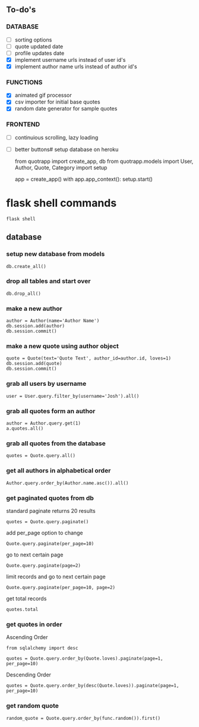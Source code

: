 ## To-do's

### DATABASE

- [ ] sorting options
- [ ] quote updated date
- [ ] profile updates date
- [x] implement username urls instead of user id's
- [x] implement author name urls instead of author id's

### FUNCTIONS

- [x] animated gif processor
- [x] csv importer for initial base quotes
- [x] random date generator for sample quotes

### FRONTEND

- [ ] continuious scrolling, lazy loading
- [ ] better buttons# setup database on heroku

    from quotrapp import create_app, db
    from quotrapp.models import User, Author, Quote, Category
    import setup

    app = create_app()
    with app.app_context():
        setup.start()

# flask shell commands

    flask shell

## database

### setup new database from models
    db.create_all()

### drop all tables and start over
    db.drop_all()

### make a new author
    author = Author(name='Author Name')
    db.session.add(author)
    db.session.commit()

### make a new quote using author object
    quote = Quote(text='Quote Text', author_id=author.id, loves=1)
    db.session.add(quote)
    db.session.commit()

### grab all users by username
    user = User.query.filter_by(username='Josh').all()

### grab all quotes form an author
    author = Author.query.get(1)
    a.quotes.all()

### grab all quotes from the database
    quotes = Quote.query.all()

### get all authors in alphabetical order
    Author.query.order_by(Author.name.asc()).all()

### get paginated quotes from db
standard paginate returns 20 results
    
    quotes = Quote.query.paginate()

add per_page option to change

    Quote.query.paginate(per_page=10)

go to next certain page

    Quote.query.paginate(page=2)

limit records and go to next certain page

    Quote.query.paginate(per_page=10, page=2)

get total records

    quotes.total

### get quotes in order
Ascending Order

    from sqlalchemy import desc

    quotes = Quote.query.order_by(Quote.loves).paginate(page=1, per_page=10)

Descending Order

    quotes = Quote.query.order_by(desc(Quote.loves)).paginate(page=1, per_page=10)

### get random quote
    random_quote = Quote.query.order_by(func.random()).first()
